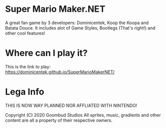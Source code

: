 # Super Mario Maker.NET
A great fan game by 3 developers: Dominicentek, Koop the Koopa and Batata Douce.
It includes alot of Game Styles, Bootlegs (That's right!) and other cool features!

# Where can I play it?
This is the link to play: https://dominicentek.github.io/SuperMarioMakerNET/

# Lega Info
THIS IS NOW WAY PLANNED NOR AFFLIATED WITH NINTENDO!

Copyright (C) 2020 Goombud Studios
All sprites, music, gradients and other content are all a property of their respective owners.
